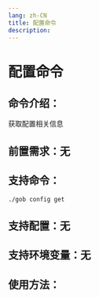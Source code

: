 ```yaml
---
lang: zh-CN
title: 配置命令
description:
---
```

# 配置命令

## 命令介绍：
获取配置相关信息
## 前置需求：无
## 支持命令：
```sh
./gob config get
```
## 支持配置：无
## 支持环境变量：无

## 使用方法：

